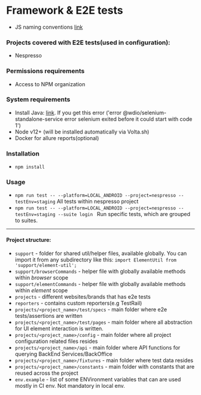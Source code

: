 
# Framework & E2E tests
* JS naming conventions [link](./docs/js-naming-conventions.md)


### Projects covered with E2E tests(used in configuration):
* Nespresso

### Permissions requirements
* Access to NPM organization

### System requirements
* Install Java: [link](https://www.oracle.com/java/technologies/downloads/#jdk19-mac). If you get this error ('error @wdio/selenium-standalone-service error selenium exited before it could start with code 1')
* Node v12+ (will be installed automatically via Volta.sh)
* Docker for allure reports(optional)
### Installation
* `npm install`

### Usage
* `npm run test -- --platform=LOCAL_ANDROID --project=nespresso --testEnv=staging` All tests within nespresso project
* `npm run test -- --platform=LOCAL_ANDROID --project=nespresso --testEnv=staging --suite login ` Run specific tests, which are grouped to suites.

---

#### Project structure:
* `support` - folder for shared util/helper files, available globally. You can import it from any subdirectory like this: `import ElementUtil from 'support/element-util';`
* `support/browserCommands` - helper file with globally available methods within *browser* scope
* `support/elementCommands` - helper file with globally available methods within *element* scope
* `projects` - different websites/brands that has e2e tests
* `reporters` - contains custom reporters(e.g TestRail)
* `projects/<project_name>/test/specs` - main folder where e2e tests/assertions are written
* `projects/<project_name>/test/pages` - main folder where all abstraction for UI element interaction is written.
* `projects/<project_name>/config` - main folder where all project configuration related files resides
* `projects/<project_name>/api` - main folder where API functions for querying BackEnd Services/BackOffice 
* `projects/<project_name>/fixtures` - main folder where test data resides 
* `projects/<project_name>/constants` - main folder with constants that are reused across the project 
* `env.example` - list of some ENVironment variables that can are used mostly in CI env. Not mandatory in local env.
